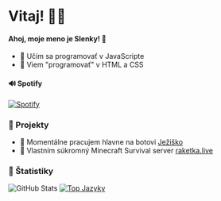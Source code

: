 <h1> Vitaj! 👋🏻 </h1>

#### Ahoj, moje meno je Slenky! 🌙
- 🍌 Učím sa programovať v JavaScripte
- 🍒 Viem "programovať" v HTML a CSS

#### 🔊 Spotify 
[![Spotify](https://novatorem-delta-eight.vercel.app/api/spotify)](https://open.spotify.com/user/21gfgmyr4dc6ihzt7oayrq75a)

### 💽 Projekty
- 🎄 Momentálne pracujem hlavne na botovi [Ježiško](https://jezisko.me)
- 🚧 Vlastním súkromný Minecraft Survival server [raketka.live](https://raketka.live)

### 📜 Štatistiky 
![GitHub Stats](https://github-readme-stats.vercel.app/api?username=MrSlenky&show_icons=true)
[![Top Jazyky](https://github-readme-stats.vercel.app/api/top-langs/?username=MrSlenky)](https://github.com/anuraghazra/github-readme-stats)
